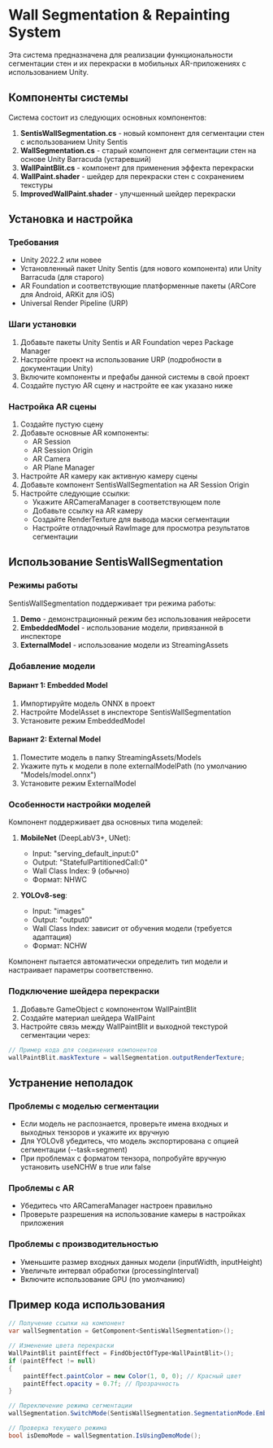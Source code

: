# Wall Segmentation & Repainting System

Эта система предназначена для реализации функциональности сегментации стен и их перекраски в мобильных AR-приложениях с использованием Unity.

## Компоненты системы

Система состоит из следующих основных компонентов:

1. **SentisWallSegmentation.cs** - новый компонент для сегментации стен с использованием Unity Sentis
2. **WallSegmentation.cs** - старый компонент для сегментации стен на основе Unity Barracuda (устаревший)
3. **WallPaintBlit.cs** - компонент для применения эффекта перекраски
4. **WallPaint.shader** - шейдер для перекраски стен с сохранением текстуры
5. **ImprovedWallPaint.shader** - улучшенный шейдер перекраски

## Установка и настройка

### Требования

- Unity 2022.2 или новее
- Установленный пакет Unity Sentis (для нового компонента) или Unity Barracuda (для старого)
- AR Foundation и соответствующие платформенные пакеты (ARCore для Android, ARKit для iOS)
- Universal Render Pipeline (URP)

### Шаги установки

1. Добавьте пакеты Unity Sentis и AR Foundation через Package Manager
2. Настройте проект на использование URP (подробности в документации Unity)
3. Включите компоненты и префабы данной системы в свой проект
4. Создайте пустую AR сцену и настройте ее как указано ниже

### Настройка AR сцены

1. Создайте пустую сцену
2. Добавьте основные AR компоненты:
   - AR Session
   - AR Session Origin
   - AR Camera
   - AR Plane Manager
3. Настройте AR камеру как активную камеру сцены
4. Добавьте компонент SentisWallSegmentation на AR Session Origin
5. Настройте следующие ссылки:
   - Укажите ARCameraManager в соответствующем поле
   - Добавьте ссылку на AR камеру
   - Создайте RenderTexture для вывода маски сегментации
   - Настройте отладочный RawImage для просмотра результатов сегментации

## Использование SentisWallSegmentation

### Режимы работы

SentisWallSegmentation поддерживает три режима работы:

1. **Demo** - демонстрационный режим без использования нейросети
2. **EmbeddedModel** - использование модели, привязанной в инспекторе
3. **ExternalModel** - использование модели из StreamingAssets

### Добавление модели

#### Вариант 1: Embedded Model
1. Импортируйте модель ONNX в проект
2. Настройте ModelAsset в инспекторе SentisWallSegmentation
3. Установите режим EmbeddedModel

#### Вариант 2: External Model
1. Поместите модель в папку StreamingAssets/Models
2. Укажите путь к модели в поле externalModelPath (по умолчанию "Models/model.onnx")
3. Установите режим ExternalModel

### Особенности настройки моделей

Компонент поддерживает два основных типа моделей:

1. **MobileNet** (DeepLabV3+, UNet):
   - Input: "serving_default_input:0"
   - Output: "StatefulPartitionedCall:0"
   - Wall Class Index: 9 (обычно)
   - Формат: NHWC

2. **YOLOv8-seg**:
   - Input: "images"
   - Output: "output0"
   - Wall Class Index: зависит от обучения модели (требуется адаптация)
   - Формат: NCHW

Компонент пытается автоматически определить тип модели и настраивает параметры соответственно.

### Подключение шейдера перекраски

1. Добавьте GameObject с компонентом WallPaintBlit
2. Создайте материал шейдера WallPaint
3. Настройте связь между WallPaintBlit и выходной текстурой сегментации через:
```csharp
// Пример кода для соединения компонентов
wallPaintBlit.maskTexture = wallSegmentation.outputRenderTexture;
```

## Устранение неполадок

### Проблемы с моделью сегментации

- Если модель не распознается, проверьте имена входных и выходных тензоров и укажите их вручную
- Для YOLOv8 убедитесь, что модель экспортирована с опцией сегментации (--task=segment)
- При проблемах с форматом тензора, попробуйте вручную установить useNCHW в true или false

### Проблемы с AR

- Убедитесь что ARCameraManager настроен правильно
- Проверьте разрешения на использование камеры в настройках приложения

### Проблемы с производительностью

- Уменьшите размер входных данных модели (inputWidth, inputHeight)
- Увеличьте интервал обработки (processingInterval)
- Включите использование GPU (по умолчанию)

## Пример кода использования

```csharp
// Получение ссылки на компонент
var wallSegmentation = GetComponent<SentisWallSegmentation>();

// Изменение цвета перекраски
WallPaintBlit paintEffect = FindObjectOfType<WallPaintBlit>();
if (paintEffect != null)
{
    paintEffect.paintColor = new Color(1, 0, 0); // Красный цвет
    paintEffect.opacity = 0.7f; // Прозрачность
}

// Переключение режима сегментации
wallSegmentation.SwitchMode(SentisWallSegmentation.SegmentationMode.EmbeddedModel);

// Проверка текущего режима
bool isDemoMode = wallSegmentation.IsUsingDemoMode();
``` 